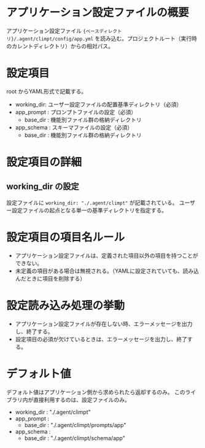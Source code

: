 # アプリケーション設定ファイルの概要

アプリケーション設定ファイル
`{ベースディレクトリ}/.agent/climpt/config/app.yml`
を読み込む。プロジェクトルート（実行時のカレントディレクトリ）からの相対パス。

# 設定項目

root からYAML形式で記載する。

- working_dir: ユーザー設定ファイルの配置基準ディレクトリ（必須）
- app_prompt : プロンプトファイルの設定（必須）
  - base_dir : 機能別ファイル群の格納ディレクトリ
- app_schema : スキーマファイルの設定（必須）
  - base_dir : 機能別ファイル群の格納ディレクトリ

# 設定項目の詳細

## working_dir の設定

設定ファイルに `working_dir: "./.agent/climpt"` が記載されている。
ユーザー設定ファイルの起点となる単一の基準ディレクトリを指定する。

# 設定項目の項目名ルール

- アプリケーション設定ファイルは、定義された項目以外の項目を持つことができない。
- 未定義の項目がある場合は無視される。（YAMLに設定されていても、読み込んだときに項目を削除する）

# 設定読み込み処理の挙動

- アプリケーション設定ファイルが存在しない時、エラーメッセージを出力し、終了する。
- 設定項目の必須が欠けているときは、エラーメッセージを出力し、終了する。

# デフォルト値

デフォルト値はアプリケーション側から求められたら返却するのみ。
このライブラリ内が直接利用するのは、設定ファイルのみ。

- working_dir : "./.agent/climpt"
- app_prompt :
  - base_dir : "./.agent/climpt/prompts/app"
- app_schema :
  - base_dir : "./.agent/climpt/schema/app"
